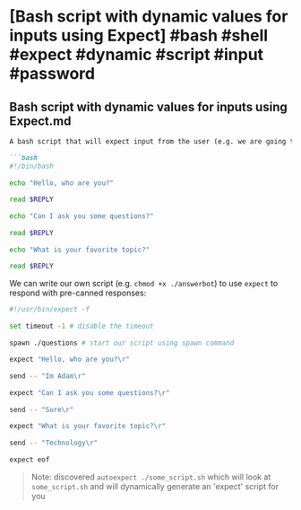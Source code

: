 # [Bash script with dynamic values for inputs using Expect] #bash #shell #expect #dynamic #script #input #password

## Bash script with dynamic values for inputs using Expect.md

```markdown
A bash script that will expect input from the user (e.g. we are going to be the user in this example):

```bash
#!/bin/bash
 
echo "Hello, who are you?"
 
read $REPLY
 
echo "Can I ask you some questions?"
 
read $REPLY
 
echo "What is your favorite topic?"
 
read $REPLY
```

We can write our own script (e.g. `chmod +x ./answerbot`) to use `expect` to respond with pre-canned responses:

```bash
#!/usr/bin/expect -f
 
set timeout -1 # disable the timeout
 
spawn ./questions # start our script using spawn command
 
expect "Hello, who are you?\r"
 
send -- "Im Adam\r"
 
expect "Can I ask you some questions?\r"
 
send -- "Sure\r"
 
expect "What is your favorite topic?\r"
 
send -- "Technology\r"
 
expect eof
```

> Note: discovered `autoexpect ./some_script.sh` which will look at `some_script.sh` and will dynamically generate an 'expect' script for you
```

